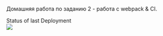 Домашняя работа по заданию 2 - работа с webpack & CI.

Status of last Deployment<br>
<img src="https://github.com/adv4000/shri_simple_template/workflows/MGB/badge.svg?branch=master"></br>
